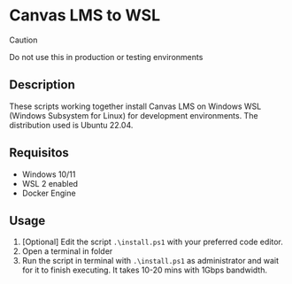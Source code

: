 # Canvas LMS to WSL
> [!CAUTION]
> Do not use this in production or testing environments

## Description
These scripts working together install Canvas LMS on Windows WSL (Windows Subsystem for Linux) for development environments. The distribution used is Ubuntu 22.04.

## Requisitos
- Windows 10/11
- WSL 2 enabled
- Docker Engine

## Usage
1. [Optional] Edit the script ```.\install.ps1``` with your preferred code editor.
2. Open a terminal in folder
2. Run the script in terminal with ```.\install.ps1``` as administrator and wait for it to finish executing. It takes 10-20 mins with 1Gbps bandwidth.